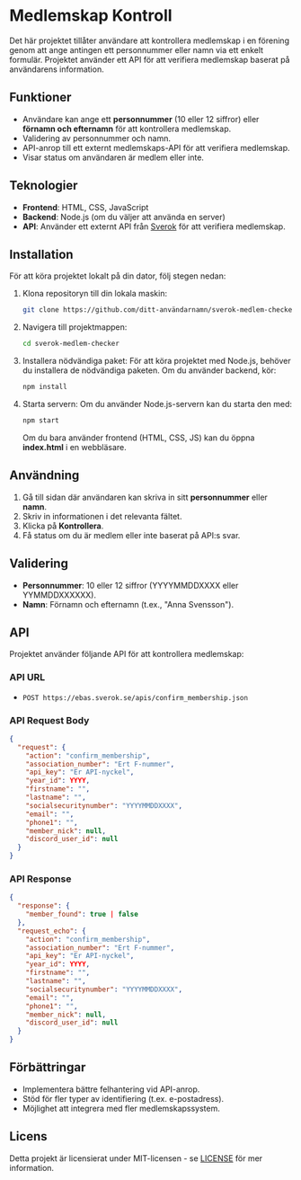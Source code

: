 # Medlemskap Kontroll

Det här projektet tillåter användare att kontrollera medlemskap i en förening genom att ange antingen ett personnummer eller namn via ett enkelt formulär. Projektet använder ett API för att verifiera medlemskap baserat på användarens information.

## Funktioner

- Användare kan ange ett **personnummer** (10 eller 12 siffror) eller **förnamn och efternamn** för att kontrollera medlemskap.
- Validering av personnummer och namn.
- API-anrop till ett externt medlemskaps-API för att verifiera medlemskap.
- Visar status om användaren är medlem eller inte.

## Teknologier

- **Frontend**: HTML, CSS, JavaScript
- **Backend**: Node.js (om du väljer att använda en server)
- **API**: Använder ett externt API från [Sverok](https://ebas.sverok.se) för att verifiera medlemskap.

## Installation

För att köra projektet lokalt på din dator, följ stegen nedan:

1. Klona repositoryn till din lokala maskin:
   ```bash
   git clone https://github.com/ditt-användarnamn/sverok-medlem-checker.git
   ```

2. Navigera till projektmappen:
   ```bash
   cd sverok-medlem-checker
   ```

3. Installera nödvändiga paket:
   För att köra projektet med Node.js, behöver du installera de nödvändiga paketen. Om du använder backend, kör:
   ```bash
   npm install
   ```

4. Starta servern:
   Om du använder Node.js-servern kan du starta den med:
   ```bash
   npm start
   ```

   Om du bara använder frontend (HTML, CSS, JS) kan du öppna **index.html** i en webbläsare.

## Användning

1. Gå till sidan där användaren kan skriva in sitt **personnummer** eller **namn**.
2. Skriv in informationen i det relevanta fältet.
3. Klicka på **Kontrollera**.
4. Få status om du är medlem eller inte baserat på API:s svar.

## Validering

- **Personnummer**: 10 eller 12 siffror (YYYYMMDDXXXX eller YYMMDDXXXXXX).
- **Namn**: Förnamn och efternamn (t.ex., "Anna Svensson").

## API

Projektet använder följande API för att kontrollera medlemskap:

### API URL
- `POST https://ebas.sverok.se/apis/confirm_membership.json`

### API Request Body
```json
{
  "request": {
    "action": "confirm_membership",
    "association_number": "Ert F-nummer",
    "api_key": "Er API-nyckel",
    "year_id": YYYY,
    "firstname": "",
    "lastname": "",
    "socialsecuritynumber": "YYYYMMDDXXXX",
    "email": "",
    "phone1": "",
    "member_nick": null,
    "discord_user_id": null
  }
}
```

### API Response
```json
{
  "response": {
    "member_found": true | false
  },
  "request_echo": {
    "action": "confirm_membership",
    "association_number": "Ert F-nummer",
    "api_key": "Er API-nyckel",
    "year_id": YYYY,
    "firstname": "",
    "lastname": "",
    "socialsecuritynumber": "YYYYMMDDXXXX",
    "email": "",
    "phone1": "",
    "member_nick": null,
    "discord_user_id": null
  }
}
```

## Förbättringar

- Implementera bättre felhantering vid API-anrop.
- Stöd för fler typer av identifiering (t.ex. e-postadress).
- Möjlighet att integrera med fler medlemskapssystem.

## Licens

Detta projekt är licensierat under MIT-licensen - se [LICENSE](LICENSE) för mer information.
